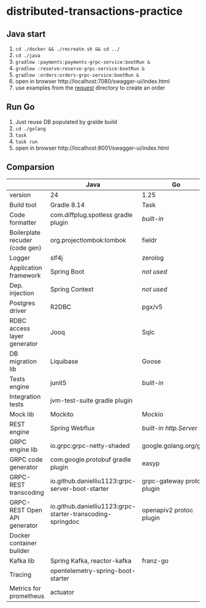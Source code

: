 # distributed-transactions-practice

## Java start

1.  `cd ./docker && ./recreate.sh && cd ../`
2.  `cd ./java`
3.  `gradlew :payments:payments-grpc-service:bootRun &`
4.  `gradlew :reserve:reserve-grpc-service:bootRun &`
5.  `gradlew :orders:orders-grpc-service:bootRun &`
6.  open in browser http://localhost:7080/swagger-ui/index.html
7.  use examples from the [request](request) directory to create an order

## Run Go
1. Just reuse DB populated by gralde build
2. `cd ./golang`
3. `task`
4. `task run`
5. open in browser http://localhost:8001/swagger-ui/index.html

## Comparsion

|   | Java | Go |
| --- | --- | --- |
| version | 24 | 1.25 |
| Build tool | Gradle 8.14 | Task |
| Code formatter | com.diffplug.spotless gradle plugin | _built-in_ |
| Boilerplate recuder (code gen) | org.projectlombok:lombok | fieldr |
| Logger | slf4j | zerolog |
| Application framework | Spring Boot | _not used_ |
| Dep. injection | Spring Context | _not used_ |
| Postgres driver | R2DBC | pgx/v5 |
| RDBC access layer generator | Jooq | Sqlc |
| DB migration lib | Liquibase | Goose |
| Tests engine | junit5 | _built-in_ |
| Integration tests | jvm-test-suite gradle plugin |   |
| Mock lib | Mockito | Mockio |
| REST engine | Spring Webflux | _built-in http.Server_ |
| GRPC engine lib | io.grpc:grpc-netty-shaded | google.golang.org/grpc |
| GRPC code generator | com.google.protobuf gradle plugin | easyp |
| GRPC-REST transcoding | io.github.danielliu1123:grpc-server-boot-starter | grpc-gateway protoc plugin |
| GRPC-REST Open API generator | io.github.danielliu1123:grpc-starter-transcoding-springdoc | openapiv2 protoc plugin |
| Docker container builder |   |   |
| Kafka lib | Spring Kafka, reactor-kafka | franz-go |
| Tracing | opentelemetry-spring-boot-starter |   |
| Metrics for prometheus | actuator |   |
